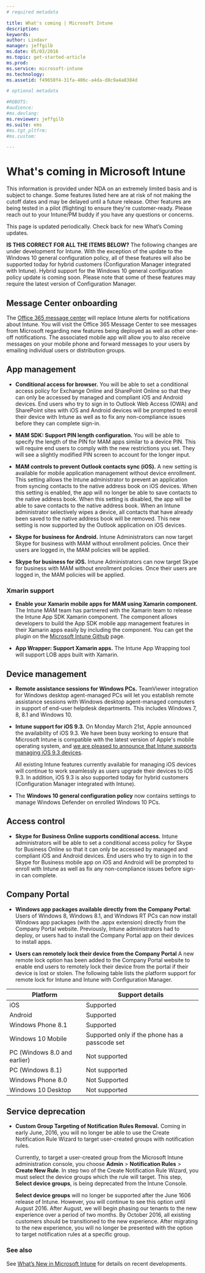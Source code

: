 ```yaml
---
# required metadata

title: What's coming | Microsoft Intune
description:
keywords:
author: Lindavr
manager: jeffgilb
ms.date: 05/03/2016
ms.topic: get-started-article
ms.prod:
ms.service: microsoft-intune
ms.technology:
ms.assetid: f49650f4-31fa-406c-a4da-d8c9a4a8384d

# optional metadata

#ROBOTS:
#audience:
#ms.devlang:
ms.reviewer: jeffgilb
ms.suite: ems
#ms.tgt_pltfrm:
#ms.custom:

---
```


# What's coming in Microsoft Intune
This information is provided under NDA on an extremely limited basis and is subject to change. Some features listed here are at risk of not making the cutoff dates and may be delayed until a future release. Other features are being tested in a pilot (flighting) to ensure they're customer-ready. Please reach out to your Intune/PM buddy if you have any questions or concerns.

This page is updated periodically. Check back for new What’s Coming updates.

**IS THIS CORRECT FOR ALL THE ITEMS BELOW?** The following changes are under development for Intune. With the exception of the update to the Windows 10 general configuration policy, all of these features will also be supported today for hybrid customers (Configuration Manager integrated with Intune). Hybrid support for the Windows 10 general configuration policy update is coming soon. Please note that some of these features may require the latest version of Configuration Manager.

## Message Center onboarding
The [Office 365 message center](https://portal.office.com/default.aspx#MessageCenterPage) will replace Intune alerts for notifications about Intune. You will visit the Office 365 Message Center to see messages from Microsoft regarding new features being deployed as well as other one-off notifications.  The associated mobile app will allow you to also receive messages on your mobile phone and forward messages to your users by emailing individual users or distribution groups.

## App management
- **Conditional access for browser.** You will be able to set a conditional access policy for Exchange Online and SharePoint Online so that they can only be accessed by managed and compliant iOS and Android devices. End users who try to sign in to Outlook Web Access (OWA) and SharePoint sites with iOS and Android devices will be prompted to enroll their device with Intune as well as to fix any non-compliance issues before they can complete sign-in.
<!---TFS 1175844--->

- **MAM SDK: Support PIN length configuration.** You will be able to specify the length of the PIN for MAM apps similar to a device PIN. This will require end users to comply with the new restrictions you set. They will see a slightly modified PIN screen to account for the longer input.
<!--- TFS 1104753--->

- **MAM controls to prevent Outlook contacts sync (iOS).** A new setting is available for mobile application management without device enrollment. This setting  allows the Intune administrator to prevent an application from syncing contacts to the native address book on iOS devices. When this setting is enabled, the app will no longer be able to save contacts to the native address book. When this setting is disabled, the app will be able to save contacts to the native address book. When an Intune administrator selectively wipes a device, all contacts that have already been saved to the native address book will be removed. This new setting is now supported by the Outlook application on iOS devices.
<!---TFS item 1276166--->

- **Skype for business for Android.** Intune Administrators can now target Skype for business with MAM without enrollment policies.  Once their users are logged in, the MAM policies will be applied.
<!--- TFS item 1248444 --->

- **Skype for business for iOS.** Intune Administrators can now target Skype for business with MAM without enrollment policies.  Once their users are logged in, the MAM policies will be applied.
<!--- TFS item 1248443 --->

### Xmarin support
- **Enable your Xamarin mobile apps for MAM using Xamarin component.** The Intune MAM team has partnered with the Xamarin team to release the Intune App SDK Xamarin component. The component allows developers to build the App SDK mobile app management features in their Xamarin apps easily by including the component. You can get the plugin on the [Microsoft Intune Github](https://github.com/msintuneappsdk) page.
<!--- TFS 1061478--->

- **App Wrapper: Support Xamarin apps.** The Intune App Wrapping tool will support LOB apps built with Xamarin.
<!---	TFS 1152340--->

## Device management
- **Remote assistance sessions for Windows PCs.** TeamViewer integration for Windows desktop agent-managed PCs will let you establish remote assistance sessions with Windows desktop agent-managed computers in support of end-user helpdesk departments. This includes Windows 7, 8, 8.1 and Windows 10.
<!--- TFS 1284856--->

- **Intune support for iOS 9.3.** On Monday March 21st, Apple announced the availability of iOS 9.3. We have been busy working to ensure that Microsoft Intune is compatible with the latest version of Apple's mobile operating system, and [we are pleased to announce that Intune supports managing iOS 9.3 devices](https://blogs.technet.microsoft.com/microsoftintune/2016/03/23/microsoft-intune-provides-support-for-ios-9-3/).

    All existing Intune features currently available for managing iOS devices will continue to work seamlessly as users upgrade their devices to iOS 9.3. In addition, iOS 9.3 is also supported today for hybrid customers (Configuration Manager integrated with Intune).
<!--- TFS item 1274326 --->


- The **Windows 10 general configuration policy** now contains settings to manage Windows Defender on enrolled Windows 10 PCs.
<!--- 1244446 --->

## Access control
* **Skype for Business Online supports conditional access.** Intune administrators will be able to set a conditional access policy for Skype for Business Online so that it can only be accessed by managed and compliant iOS and Android devices. End users who try to sign in to the Skype for Business mobile app on iOS and Android will be prompted to enroll with Intune as well as fix any non-compliance issues before sign-in can complete.
<!---TFS item 1254499--->

## Company Portal
* **Windows app packages available directly from the Company Portal**: Users of Windows 8, Windows 8.1, and Windows RT PCs can now install Windows app packages (with the .appx extension) directly from the Company Portal website. Previously, Intune administrators had to deploy, or users had to install the Company Portal app on their devices to install apps.
<!--- TFS item 1082481 --->

* **Users can remotely lock their device from the Company Portal** A new remote lock option has been added to the Company Portal website to enable end users to remotely lock their device from the portal if their device is lost or stolen. The following table lists the platform support for remote lock for Intune and Intune with Configuration Manager.
<!--- TFS item 1195661 --->

|Platform  |Support details|
|---------|---------|
|iOS | Supported|
|Android | Supported|
|Windows Phone 8.1 | Supported|
|Windows 10 Mobile | Supported only if the phone has a passcode set|
|PC (Windows 8.0 and earlier) | Not supported|
|PC (Windows 8.1) | Not supported|
|Windows Phone 8.0 | Not Supported|
|Windows 10 Desktop | Not supported|

## Service deprecation
* **Custom Group Targeting of Notification Rules Removal.** Coming in early June, 2016, you will no longer be able to use the Create Notification Rule Wizard to target user-created groups with notification rules.

    Currently, to target a user-created group from the Microsoft Intune administration console, you choose **Admin** > **Notification Rules** > **Create New Rule**. In step two of the Create Notification Rule Wizard, you must select the device groups which the rule will target. This step, **Select device groups**, is being deprecated from the Intune Console.

    **Select device groups** will no longer be supported after the June 1606 release of Intune. However, you will continue to see this option until August 2016. After August, we will begin phasing our tenants to the new experience over a period of two months. By October 2016, all existing customers should be transitioned to the new experience. After migrating to the new experience, you will no longer be presented with the option to target notification rules at a specific group.
<!---	TFS 1278864--->







### See also
See [What’s New in Microsoft Intune](whats-new-in-microsoft-intune.md) for  details on recent developments.
